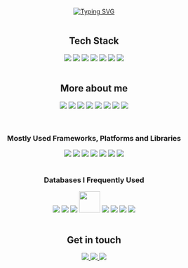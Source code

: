 
<br>

<div align="center">
  <a href="https://github.com/ivansegoviasn"><img src="https://readme-typing-svg.demolab.com?font=Fira+Code&pause=1000&random=false&width=435&lines=Hi+there+%F0%9F%91%8B+,+I'm+Ivan+Segovia.;Web+and+android+analyst+developer;I'm+a+cross-    platform+developer;I'm+a+fullstack+developer" alt="Typing SVG" /></a>  
</div>

<br>

###

<h2 align="center">Tech Stack</h2>
<div width="100%" display="flex" align="center">
  <code><a href="#" style="cursor:default"><img src="https://img.icons8.com/?size=48&id=Pd2x9GWu9ovX&format=png"></a></code>
  <code><a href="#" style="cursor:default"><img src="https://img.icons8.com/color/48/spring-logo.png"></a></code>
  <code><a href="#" style="cursor:default"><img src="https://img.icons8.com/external-tal-revivo-shadow-tal-revivo/48/external-postgre-sql-a-free-and-open-source-relational-database-management-system-logo-shadow-tal-revivo.png"></a></code>
  <code><a href="#" style="cursor:default"><img src="https://img.icons8.com/color/48/angularjs.png"></a></code>
  <code><a href="#" style="cursor:default"><img src="https://img.icons8.com/fluency/48/node-js.png"></a></code>
  <code><a href="#" style="cursor:default"><img src="https://img.icons8.com/external-tal-revivo-color-tal-revivo/48/external-mongodb-a-cross-platform-document-oriented-database-program-logo-color-tal-revivo.png"></a></code>
  <code><a href="#" style="cursor:default"><img src="https://img.icons8.com/?size=48&id=8gWOBXY72Osj&format=png"></a></code>
</div>

<br>

<h2 align="center">More about me</h3>

<div width="100%" display="flex" align="center">

<code><a href="#" style="cursor:default"><img src="https://img.icons8.com/color/48/javascript--v1.png"/></a></code>
<code><a href="#" style="cursor:default"><img src="https://img.icons8.com/fluency/48/typescript--v2.png"/></a></code>
<code><a href="#" style="cursor:default"><img src="https://img.icons8.com/?size=48&id=BUnExfsRs3CW&format=png"/></a></code>
<code><a href="#" style="cursor:default"><img src="https://img.icons8.com/color/48/css3.png"/></a></code>
<code><a href="#" style="cursor:default"><img src="https://img.icons8.com/color/48/html-5--v1.png"/></a></code>
<code><a href="#" style="cursor:default"><img src="https://img.icons8.com/fluency/48/python.png"></a></code>
<code><a href="#" style="cursor:default"><img src="https://img.icons8.com/color/48/kotlin.png"></a></code>
<code><a href="#" style="cursor:default"><img src="https://img.icons8.com/external-those-icons-flat-those-icons/48/external-PHP-programming-and-development-those-icons-flat-those-icons.png"></a></code>
</div>

<br>

<h3 align="center">Mostly Used Frameworks, Platforms and Libraries</h3>

<div width="100%" display="flex" align="center">
  <code><a href="#" style="cursor:default"><img src="https://img.icons8.com/color/48/angularjs.png"></a></code>
  <code><a href="#" style="cursor:default"><img src="https://img.icons8.com/color/48/bootstrap--v2.png"></a></code>
  <code><a href="#" style="cursor:default"><img src="https://img.icons8.com/color/48/spring-logo.png"></a></code>
  <code><a href="#" style="cursor:default"><img src="https://img.icons8.com/offices/40/express-js.png"></a></code>
  <code><a href="#" style="cursor:default"><img src="https://img.icons8.com/color/48/java-web-token.png"></a></code>
  <code><a href="#" style="cursor:default"><img src="https://img.icons8.com/color/48/npm.png"></a></code>
  <code><a href="#" style="cursor:default"><img src="https://img.icons8.com/fluency/48/node-js.png"></a></code>
</div>

<br>

<h3 align="center">Databases I Frequently Used</h3>

<div width="100%" display="flex" align="center">
<code><a href="#" style="cursor:default"><img src="https://img.icons8.com/?size=48&id=39913&format=png"></a></code>
<code><a href="#" style="cursor:default"><img src="https://img.icons8.com/external-tal-revivo-color-tal-revivo/48/external-mongodb-a-cross-platform-document-oriented-database-program-logo-color-tal-revivo.png"></a></code>
<code><a href="#" style="cursor:default"><img src="https://img.icons8.com/color/48/mysql-logo.png"></a></code>
<code><a href="#" style="cursor:default"><img width="48" src="https://www.vectorlogo.zone/logos/sqlite/sqlite-icon.svg"></a></code>
<code><a href="#" style="cursor:default"><img src="https://img.icons8.com/external-tal-revivo-shadow-tal-revivo/48/external-postgre-sql-a-free-and-open-source-relational-database-management-system-logo-shadow-tal-revivo.png"></a></code>
<code><a href="#" style="cursor:default"><img src="https://img.icons8.com/color/48/firebase.png"></a></code>
<code><a href="#" style="cursor:default"><img src="https://img.icons8.com/fluency/48/maria-db.png"></a></code>
<code><a href="#" style="cursor:default"><img src="https://img.icons8.com/color/48/amazon.png"></a></code>
</div>

<br>

<h2 align="center">Get in touch</h3>

<div width="100%" display="flex" align="center">
<a href="mailto:contacto@ivansegovia.es">
<img src="https://img.icons8.com/color/48/gmail-new.png"/>
</a>
  <a href=" https://linkedin.com/in/ivansegovia">
<img src="https://img.icons8.com/fluency/48/linkedin.png"/>
</a>
  <a href="https://twitter.com/ivansegoviasn">
<img src="https://img.icons8.com/color/48/twitterx--v1.png"/>
</a>
</div>
